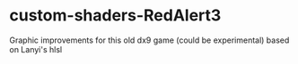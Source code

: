 # custom-shaders-RedAlert3
Graphic improvements for this old dx9 game (could be experimental) based on Lanyi's hlsl
